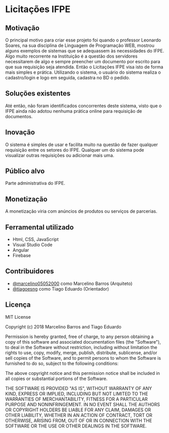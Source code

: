 # Licitações IFPE
## Motivação
O principal motivo para criar esse projeto foi quando o professor Leonardo Soares, na sua disciplina de Linguagem de Programação WEB, mostrou alguns exemplos de sistemas que se adequassem às necessidades do IFPE. Algo muito recorrente na Instituição é a questão dos servidores necessitarem de algo e sempre preencher um documento por escrito para que sua requisição seja atendida. Então o Licitações IFPE visa isto de forma mais simples e prática. Utilizando o sistema, o usuário do sistema realiza o cadastro/login e logo em seguida, cadastra no BD o pedido.
## Soluções existentes
Até então, não foram identificados concorrentes deste sistema, visto que o IFPE ainda não adotou nenhuma prática online para requisição de documentos.
## Inovação
O sistema é simples de usar e facilita muito na questão de fazer qualquer requisição entre os setores do IFPE. Qualquer um do sistema pode visualizar outras requisições ou adicionar mais uma.
## Público alvo
Parte administrativa do IFPE.
## Monetização
A monetização viria com anúncios de produtos ou serviços de parcerias.
## Ferramental utilizado
- Html, CSS, JavaScript
- Visual Studio Code
- Angular
- Firebase
## Contribuidores
- [@marcelino05052000](https://github.com/marcelino05052000) como Marcelino Barros (Arquiteto)
- [@tiagoesng](https://github.com/tiagoesng) como Tiago Eduardo (Orientador)
## Licença 
MIT License

Copyright (c) 2018 Marcelino Barros and Tiago Eduardo

Permission is hereby granted, free of charge, to any person obtaining a copy
of this software and associated documentation files (the "Software"), to deal
in the Software without restriction, including without limitation the rights
to use, copy, modify, merge, publish, distribute, sublicense, and/or sell
copies of the Software, and to permit persons to whom the Software is
furnished to do so, subject to the following conditions:

The above copyright notice and this permission notice shall be included in all
copies or substantial portions of the Software.

THE SOFTWARE IS PROVIDED "AS IS", WITHOUT WARRANTY OF ANY KIND, EXPRESS OR
IMPLIED, INCLUDING BUT NOT LIMITED TO THE WARRANTIES OF MERCHANTABILITY,
FITNESS FOR A PARTICULAR PURPOSE AND NONINFRINGEMENT. IN NO EVENT SHALL THE
AUTHORS OR COPYRIGHT HOLDERS BE LIABLE FOR ANY CLAIM, DAMAGES OR OTHER
LIABILITY, WHETHER IN AN ACTION OF CONTRACT, TORT OR OTHERWISE, ARISING FROM,
OUT OF OR IN CONNECTION WITH THE SOFTWARE OR THE USE OR OTHER DEALINGS IN THE
SOFTWARE.
